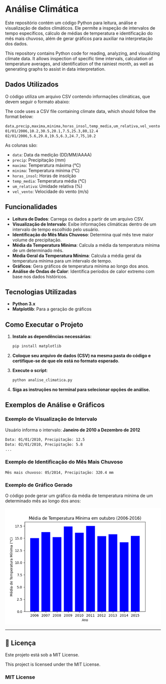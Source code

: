 # Análise Climática

Este repositório contém um código Python para leitura, análise e visualização de dados climáticos. Ele permite a inspeção de intervalos de tempo específicos, cálculo de médias de temperatura e identificação do mês mais chuvoso, além de gerar gráficos para auxiliar na interpretação dos dados.

This repository contains Python code for reading, analyzing, and visualizing climate data. It allows inspection of specific time intervals, calculation of temperature averages, and identification of the rainiest month, as well as generating graphs to assist in data interpretation.

## Dados Utilizados

O código utiliza um arquivo CSV contendo informações climáticas, que devem seguir o formato abaixo:

The code uses a CSV file containing climate data, which should follow the format below:

```csv
data,precip,maxima,minima,horas_insol,temp_media,um_relativa,vel_vento
01/01/2006,10.2,30.5,20.1,7.5,25.3,80,12.4
02/01/2006,5.6,29.8,19.5,6.3,24.7,75,10.2
```

As colunas são:
- `data`: Data da medição (DD/MM/AAAA)
- `precip`: Precipitação (mm)
- `maxima`: Temperatura máxima (°C)
- `minima`: Temperatura mínima (°C)
- `horas_insol`: Horas de insolção
- `temp_media`: Temperatura média (°C)
- `um_relativa`: Umidade relativa (%)
- `vel_vento`: Velocidade do vento (m/s)

## Funcionalidades

- **Leitura de Dados**: Carrega os dados a partir de um arquivo CSV.
- **Visualização de Intervalo**: Exibe informações climáticas dentro de um intervalo de tempo escolhido pelo usuário.
- **Identificação do Mês Mais Chuvoso**: Determina qual mês teve maior volume de precipitação.
- **Média da Temperatura Mínima**: Calcula a média da temperatura mínima de um determinado mês.
- **Média Geral da Temperatura Mínima**: Calcula a média geral da temperatura mínima para um intervalo de tempo.
- **Gráficos**: Gera gráficos de temperatura mínima ao longo dos anos.
- **Análise de Ondas de Calor**: Identifica períodos de calor extremo com base nos dados históricos.

## Tecnologias Utilizadas

- **Python 3.x**
- **Matplotlib**: Para a geração de gráficos

## Como Executar o Projeto

1. **Instale as dependências necessárias**:
   ```sh
   pip install matplotlib
   ```

2. **Coloque seu arquivo de dados (CSV) na mesma pasta do código e certifique-se de que ele está no formato esperado**.

3. **Execute o script**:
   ```sh
   python analise_climatica.py
   ```

4. **Siga as instruções no terminal para selecionar opções de análise.**

## Exemplos de Análise e Gráficos

### Exemplo de Visualização de Intervalo

Usuário informa o intervalo: **Janeiro de 2010 a Dezembro de 2012**

```
Data: 01/01/2010, Precipitação: 12.5
Data: 02/01/2010, Precipitação: 5.8
...
```

### Exemplo de Identificação do Mês Mais Chuvoso

```
Mês mais chuvoso: 05/2014, Precipitação: 320.4 mm
```

### Exemplo de Gráfico Gerado

O código pode gerar um gráfico da média de temperatura mínima de um determinado mês ao longo dos anos:

![Gráfico de Temperatura Mínima](Figure_1.png)

---

## 📄 Licença

Este projeto está sob a MIT License.

This project is licensed under the MIT License.

### MIT License



